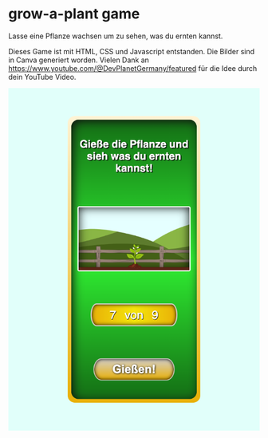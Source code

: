 # grow-a-plant game

Lasse eine Pflanze wachsen um zu sehen, was du ernten kannst.

Dieses Game ist mit HTML, CSS und Javascript entstanden. Die Bilder sind in Canva generiert worden.
Vielen Dank an https://www.youtube.com/@DevPlanetGermany/featured für die Idee durch dein YouTube Video.

![screenshot](./bilder/screencapture-127-0-0-1-5500-grow-a-plant-index-html-2023-05-30-14_57_04.png)